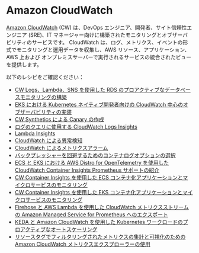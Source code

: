 # Amazon CloudWatch

[Amazon CloudWatch][cw-main] (CW) は、DevOps エンジニア、開発者、サイト信頼性エンジニア (SRE)、IT マネージャー向けに構築されたモニタリングとオブザーバビリティのサービスです。
CloudWatch は、ログ、メトリクス、イベントの形式でモニタリングと運用データを収集し、AWS リソース、アプリケーション、AWS 上および オンプレミスサーバーで実行されるサービスの統合されたビューを提供します。

以下のレシピをご確認ください：

- [CW Logs、Lambda、SNS を使用した RDS のプロアクティブなデータベースモニタリングの構築][rds-cw]
- [EKS における Kubernetes ネイティブ開発者向けの CloudWatch 中心のオブザーバビリティの実装][swa-eks-cw]
- [CW Synthetics による Canary の作成][cw-synths]
- [ログのクエリに使用する CloudWatch Logs Insights][cw-logsi]
- [Lambda Insights][cw-lambda]
- [CloudWatch による異常検知][cw-am]
- [CloudWatch によるメトリクスアラーム][cw-alarms]
- [バックプレッシャーを回避するためのコンテナログオプションの選択][cw-fluentbit]
- [ECS と EKS における AWS Distro for OpenTelemetry を使用した CloudWatch Container Insights Prometheus サポートの紹介][cwci-adot]
- [CW Container Insights を使用した ECS コンテナ化アプリケーションとマイクロサービスのモニタリング][cwci-ecs]
- [CW Container Insights を使用した EKS コンテナ化アプリケーションとマイクロサービスのモニタリング][cwci-eks]
- [Firehose と AWS Lambda を使用した CloudWatch メトリクスストリームの Amazon Managed Service for Prometheus へのエクスポート](recipes/lambda-cw-metrics-go-amp.md)
- [KEDA と Amazon CloudWatch を使用した Kubernetes ワークロードのプロアクティブなオートスケーリング][cw-keda-eks-scaling]
- [リソースタグでフィルタリングされたメトリクスの集計と可視化のための Amazon CloudWatch メトリクスエクスプローラーの使用][metrics-explorer-filter-by-tags]


[cw-main]: https://aws.amazon.com/jp/cloudwatch/
[rds-cw]: https://aws.amazon.com/blogs/database/build-proactive-database-monitoring-for-amazon-rds-with-amazon-cloudwatch-logs-aws-lambda-and-amazon-sns/
[swa-eks-cw]: https://aws.amazon.com/jp/blogs/news/implementing-cloudwatch-centric-observability-for-kubernetes-native-developers-in-amazon-elastic-kubernetes-service/
[cw-synths]: https://observability.workshop.aws/en/synthetics.html
[cw-logsi]: https://observability.workshop.aws/en/logsinsights.html
[cw-lambda]: https://observability.workshop.aws/en/logsinsights.html
[cw-am]: https://observability.workshop.aws/en/anomalydetection.html
[cw-alarms]: https://observability.workshop.aws/en/alarms/_mericalarm.html
[cw-fluentbit]: https://aws.amazon.com/blogs/containers/choosing-container-logging-options-to-avoid-backpressure/
[cwci-adot]: https://aws.amazon.com/jp/blogs/news/introducing-cloudwatch-container-insights-prometheus-support-with-aws-distro-for-opentelemetry-on-amazon-ecs-and-amazon-eks/
[cwci-ecs]: https://observability.workshop.aws/en/containerinsights/ecs.html
[cwci-eks]: https://observability.workshop.aws/en/containerinsights/eks.html
[cw-keda-eks-scaling]: https://aws.amazon.com/blogs/mt/proactive-autoscaling-of-kubernetes-workloads-with-keda-using-metrics-ingested-into-amazon-cloudwatch/
[metrics-explorer-filter-by-tags]: recipes/metrics-explorer-filter-by-tags.md
